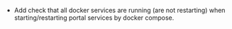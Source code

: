 - Add check that all docker services are running (are not restarting) when
  starting/restarting portal services by docker compose.
